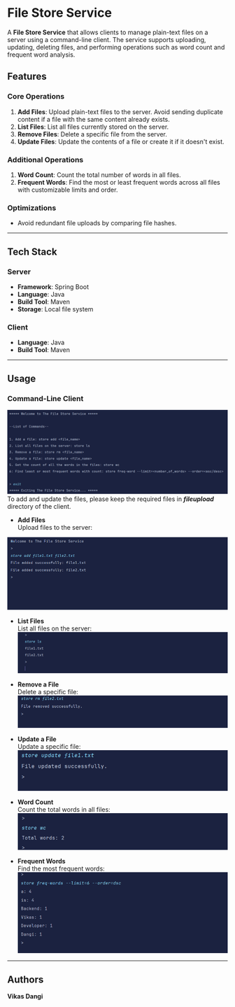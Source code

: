 # File Store Service

A **File Store Service** that allows clients to manage plain-text files on a server using a command-line client. The service supports uploading, updating, deleting files, and performing operations such as word count and frequent word analysis.

## Features

### Core Operations
1. **Add Files**: Upload plain-text files to the server. Avoid sending duplicate content if a file with the same content already exists.
2. **List Files**: List all files currently stored on the server.
3. **Remove Files**: Delete a specific file from the server.
4. **Update Files**: Update the contents of a file or create it if it doesn't exist.

### Additional Operations
1. **Word Count**: Count the total number of words in all files.
2. **Frequent Words**: Find the most or least frequent words across all files with customizable limits and order.

### Optimizations
- Avoid redundant file uploads by comparing file hashes.

---

## Tech Stack

### Server
- **Framework**: Spring Boot
- **Language**: Java
- **Build Tool**: Maven
- **Storage**: Local file system

### Client
- **Language**: Java
- **Build Tool**: Maven

---

## Usage
### Command-Line Client
![start screen](images/newstartscreen.png)  
To add and update the files, please keep the required files in **_fileupload_** directory of the client.


- **Add Files**
  <br />
Upload files to the server:

![add command](images/fileadd.png)

- **List Files**
  <br />
List all files on the server:
![list command](images/filelist.png)

- **Remove a File**
  <br />
Delete a specific file:
![delete command](images/filedel.png)

- **Update a File**
  <br />
Update a specific file:  
![update command](images/fileupdated.png)

- **Word Count**
  <br />
Count the total words in all files:  
![word count command](images/wordcount.png)

- **Frequent Words**
  <br />
Find the most frequent words:
![freq words command](images/freqword.png)

---
## Authors
**Vikas Dangi**
